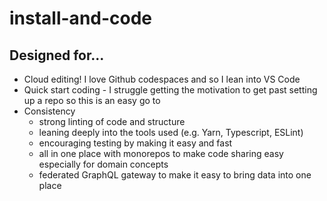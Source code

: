 # install-and-code

## Designed for...

- Cloud editing! I love Github codespaces and so I lean into VS Code
- Quick start coding - I struggle getting the motivation to get past setting up a repo so this is an easy go to
- Consistency
    - strong linting of code and structure
    - leaning deeply into the tools used (e.g. Yarn, Typescript, ESLint)
    - encouraging testing by making it easy and fast
    - all in one place with monorepos to make code sharing easy especially for domain concepts
    - federated GraphQL gateway to make it easy to bring data into one place